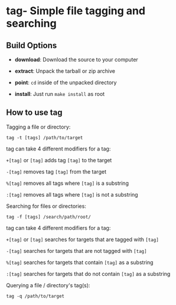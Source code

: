 tag- Simple file tagging and searching
================================

Build Options
--------------

* **download**: Download the source to your computer

* **extract**: Unpack the tarball or zip archive

* **point**: `cd` inside of the unpacked directory

* **install**: Just run `make install` as root

How to use tag
-----------------------------

Tagging a file or directory:

`tag -t [tags] /path/to/target`

tag can take 4 different modifiers for a tag:

`+[tag]` or `[tag]` adds tag `[tag]` to the target
    
`-[tag]` removes tag `[tag]` from the target
    
`%[tag]` removes all tags where `[tag]` is a substring 
    
`:[tag]` removes all tags where `[tag]` is not a substring
    
Searching for files or directories:

`tag -f [tags] /search/path/root/`

tag can take 4 different modifiers for a tag:

`+[tag]` or `[tag]` searches for targets that are tagged with `[tag]`
    
`-[tag]` searches for targets that are not tagged with `[tag]`
    
`%[tag]` searches for targets that contain `[tag]` as a substring
    
`:[tag]` searches for targets that do not contain `[tag]` as a substring
    
Querying a file / directory's tag(s):

`tag -q /path/to/target`

